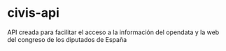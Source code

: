 # civis-api
API creada para facilitar el acceso a la información del opendata y la web del congreso de los diputados de España
